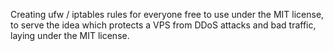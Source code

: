 <p>Creating ufw / iptables rules for everyone free to use under the MIT license, to serve the idea which protects a VPS from DDoS attacks and bad traffic, laying under the MIT license.</p>